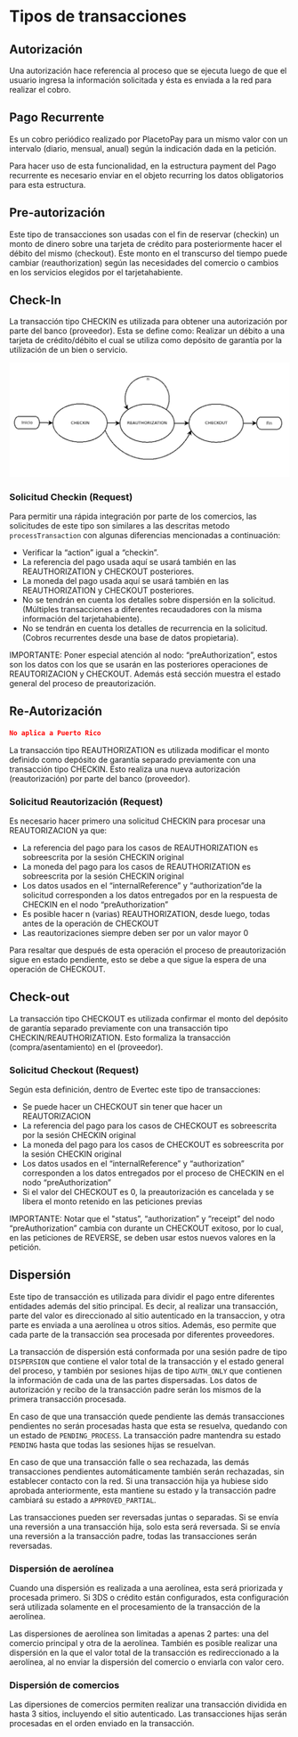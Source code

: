 # Tipos de transacciones

## Autorización
Una autorización hace referencia al proceso que se ejecuta luego de que el usuario ingresa la información solicitada y ésta es enviada a la red para realizar el cobro.

## Pago Recurrente
Es un cobro periódico realizado por PlacetoPay para un mismo valor con un intervalo (diario, mensual, anual) según la indicación dada en la petición.

Para hacer uso de esta funcionalidad, en la estructura payment del Pago recurrente es necesario enviar en el objeto recurring los datos obligatorios para esta estructura.

## Pre-autorización
Este tipo de transacciones son usadas con el fin de reservar (checkin) un monto de dinero sobre una tarjeta de crédito para posteriormente hacer el débito del mismo (checkout). Este monto en el transcurso del tiempo puede cambiar (reauthorization) según las necesidades del comercio o cambios en los servicios elegidos por el tarjetahabiente.

## Check-In
La  transacción tipo CHECKIN es  utilizada  para  obtener  una  autorización por  parte  del  banco (proveedor). Esta se define como: Realizar un débito a una tarjeta de crédito/débito el cual se utiliza como depósito de garantía por la utilización de un bien o servicio.

![Flujo](../assets/images/flow.png)

### Solicitud Checkin (Request)

Para permitir una rápida integración por parte de los comercios, las solicitudes de este tipo son similares a las descritas metodo `processTransaction` con algunas diferencias mencionadas a continuación:

- Verificar la “action” igual a “checkin”.
- La  referencia del  pago  usada  aquí  se  usará  también  en  las  REAUTHORIZATION  y CHECKOUT posteriores.
- La moneda del pago usada aquí se usará también en las REAUTHORIZATION y CHECKOUT posteriores.
- No  se tendrán  en  cuenta los detalles  sobre  dispersión  en  la solicitud.  (Múltiples transacciones a diferentes recaudadores con la misma información del tarjetahabiente).
- No se tendrán en cuenta los detalles de recurrencia en la solicitud. (Cobros recurrentes desde una base de datos propietaria).

IMPORTANTE: Poner especial atención al nodo: “preAuthorization”, estos son los datos con los que se usarán en las posteriores operaciones de REAUTORIZACION y CHECKOUT. Además está sección muestra el estado general del proceso de preautorización.

## Re-Autorización

```json
No aplica a Puerto Rico
```

La transacción tipo REAUTHORIZATION es utilizada modificar el monto definido como depósito de garantía separado previamente con una transacción tipo CHECKIN. Esto realiza una nueva autorización (reautorización) por parte del banco (proveedor).

### Solicitud Reautorización (Request)

Es necesario hacer primero una solicitud CHECKIN para procesar una REAUTORIZACION ya que:

- La referencia del pago para los casos de REAUTHORIZATION es sobreescrita por la sesión CHECKIN original
- La moneda del pago para los casos de REAUTHORIZATION es sobreescrita por la sesión CHECKIN original
- Los datos usados en el “internalReference” y “authorization”de la solicitud corresponden a los datos entregados por en la respuesta de CHECKIN en el nodo “preAuthorization”
- Es posible hacer n (varias) REAUTHORIZATION, desde luego, todas antes de la operación de CHECKOUT
- Las reautorizaciones siempre deben ser por un valor mayor 0


Para resaltar que después de esta operación el proceso de preautorización sigue en estado pendiente, esto se debe a que sigue la espera de una operación de CHECKOUT.

## Check-out

La transacción tipo CHECKOUT es utilizada confirmar el monto del depósito de garantía separado previamente con una transacción tipo CHECKIN/REAUTHORIZATION. Esto formaliza la transacción (compra/asentamiento) en el (proveedor).


### Solicitud Checkout (Request)

Según esta definición, dentro de Evertec este tipo de transacciones:

- Se puede hacer un CHECKOUT sin tener que hacer un REAUTORIZACION
- La referencia del pago para los casos de CHECKOUT es sobreescrita por la sesión CHECKIN original
- La moneda del pago para los casos de CHECKOUT es sobreescrita por la sesión CHECKIN original
- Los datos usados en el “internalReference” y “authorization” corresponden  a  los  datos entregados por el proceso de CHECKIN en el nodo “preAuthorization”
- Si  el  valor  del  CHECKOUT  es  0,  la  preautorización  es  cancelada  y  se  libera  el  monto retenido en las peticiones previas

IMPORTANTE: Notar que el "status”, “authorization” y “receipt” del nodo “preAuthorization” cambia con durante un CHECKOUT exitoso, por lo cual, en las peticiones de REVERSE, se deben usar estos nuevos valores en la petición.


## Dispersión

Este tipo de transacción es utilizada para dividir el pago entre diferentes entidades además del sitio principal. Es decir, al realizar una transacción, parte del valor es direccionado al sitio autenticado en la transaccion, y otra parte es enviada a una aerolínea u otros sitios. Además, eso permite que cada parte de la transacción sea procesada por diferentes proveedores.

La transacción de dispersión está conformada por una sesión padre de tipo `DISPERSION` que contiene el valor total de la transacción y el estado general del proceso, y también por sesiones hijas de tipo `AUTH_ONLY` que contienen la información de cada una de las partes dispersadas. Los datos de autorización y recibo de la transacción padre serán los mismos de la primera transacción procesada.

En caso de que una transacción quede pendiente las demás transacciones pendientes no serán procesadas hasta que esta se resuelva, quedando con un estado de `PENDING_PROCESS`. La transacción padre mantendra su estado `PENDING` hasta que todas las sesiones hijas se resuelvan.

En caso de que una transacción falle o sea rechazada, las demás transacciones pendientes automáticamente también serán rechazadas, sin establecer contacto con la red. Si una transacción hija ya hubiese sido aprobada anteriormente, esta mantiene su estado y la transacción padre cambiará su estado a `APPROVED_PARTIAL`.

Las transacciones pueden ser reversadas juntas o separadas. Si se envía una reversión a una transacción hija, solo esta será reversada. Si se envía una reversión a la transacción padre, todas las transacciones serán reversadas.

### Dispersión de aerolínea
Cuando una dispersión es realizada a una aerolínea, esta será priorizada y procesada primero. Si 3DS o crédito están configurados, esta configuración será utilizada solamente en el procesamiento de la transacción de la aerolínea.

Las dispersiones de aerolínea son limitadas a apenas 2 partes: una del comercio principal y otra de la aerolínea. También es posible realizar una dispersión en la que el valor total de la transacción es redireccionado a la aerolínea, al no enviar la dispersión del comercio o enviarla con valor cero.

### Dispersión de comercios
Las dipersiones de comercios permiten realizar una transacción dividida en hasta 3 sitios, incluyendo el sitio autenticado. Las transacciones hijas serán procesadas en el orden enviado en la transacción. 
